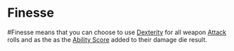# Finesse
#Finesse means that you can choose to use [Dexterity](../../../../../Player%20Characters/Chosen%20Statistics/Dexterity.md) for all weapon [Attack](../../../../../Game%20Procedures/Attack.md) rolls and as the as the [Ability Score](../../../../../Player%20Characters/Chosen%20Statistics/Ability%20Scores.md) added to their damage die result.